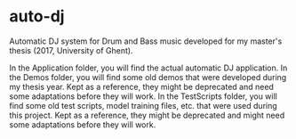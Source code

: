 # auto-dj
Automatic DJ system for Drum and Bass music developed for my master's thesis (2017, University of Ghent).

In the Application folder, you will find the actual automatic DJ application.
In the Demos folder, you will find some old demos that were developed during my thesis year. Kept as a reference, they might be deprecated and need some adaptations before they will work.
In the TestScripts folder, you will find some old test scripts, model training files, etc. that were used during this project. Kept as a reference, they might be deprecated and might need some adaptations before they will work.
